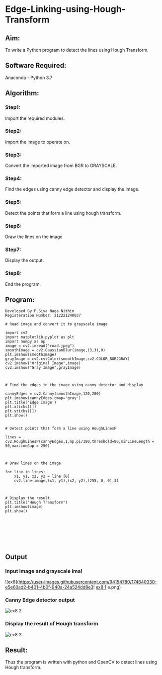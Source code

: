 # Edge-Linking-using-Hough-Transform
## Aim:
To write a Python program to detect the lines using Hough Transform.

## Software Required:
Anaconda - Python 3.7

## Algorithm:
### Step1:
Import the required modules.



### Step2:
Import the image to operate on.



### Step3:
Convert the imported image from BGR to GRAYSCALE.



### Step4:
Find the edges using canny edge detector and display the image.



### Step5:
Detect the points that form a line using hough transform.


### Step6:
Draw the lines on the image


### Step7:
Display the output.


### Step8:
End the program.



## Program:
```Python!
Developed By:P.Siva Naga Nithin
Registeration Number: 212221240037

# Read image and convert it to grayscale image

import cv2
import matplotlib.pyplot as plt
import numpy as np
image = cv2.imread("road.jpeg")
smoothImage = cv2.GaussianBlur(image,(3,3),0)
plt.imshow(smoothImage)
grayImage = cv2.cvtColor(smoothImage,cv2.COLOR_BGR2GRAY)
cv2.imshow("Original Image",image)
cv2.imshow("Gray Image",grayImage)



# Find the edges in the image using canny detector and display

cannyEdges = cv2.Canny(smoothImage,120,200)
plt.imshow(cannyEdges,cmap='gray')
plt.title('Edge Image')
plt.xticks([])
plt.yticks([])
plt.show()


# Detect points that form a line using HoughLinesP

lines = cv2.HoughLinesP(cannyEdges,1,np.pi/180,threshold=80,minLineLength = 50,maxLineGap = 250)



# Draw lines on the image

for line in lines:
    x1, y1, x2, y2 = line [0]
    cv2.line(image,(x1, y1),(x2, y2),(255, 0, 0),3)



# Display the result
plt.title("Hough Transform")
plt.imshow(image)
plt.show()








```

## Output

### Input image and grayscale ima!
![ex8](https://user-images.githubusercontent.com/94154780/174640330-e5e60ad2-b401-4b0f-940a-24a524dd8e3!
[ex8 1](https://user-images.githubusercontent.com/94154780/174640479-6db6df1c-a828-411d-a4f7-298b85ff2d2d.png)
e.png)


### Canny Edge detector output
![ex8 2](https://user-images.githubusercontent.com/94154780/174640516-a60dedc6-35f3-4e83-891d-9a830ca80bab.png)




### Display the result of Hough transform
![ex8 3](https://user-images.githubusercontent.com/94154780/174640613-e07f8941-f1df-48aa-93b9-41c4bea97d49.png)





## Result:
Thus the program is written with python and OpenCV to detect lines using Hough transform. 
